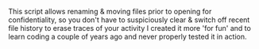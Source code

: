 This script allows renaming & moving files prior to opening for confidentiality,
so you don't have to suspiciously clear & switch off recent file history to erase traces of your activity
I created it more 'for fun' and to learn coding a couple of years ago and never properly tested it in action.
